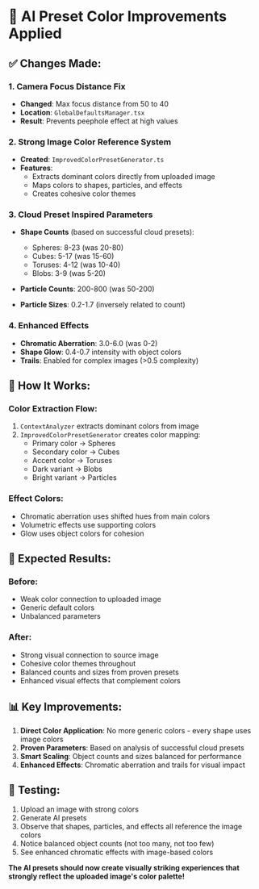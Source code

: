 # 🎨 AI Preset Color Improvements Applied

## ✅ Changes Made:

### **1. Camera Focus Distance Fix**
- **Changed**: Max focus distance from 50 to 40
- **Location**: `GlobalDefaultsManager.tsx`
- **Result**: Prevents peephole effect at high values

### **2. Strong Image Color Reference System**
- **Created**: `ImprovedColorPresetGenerator.ts`
- **Features**:
  - Extracts dominant colors directly from uploaded image
  - Maps colors to shapes, particles, and effects
  - Creates cohesive color themes

### **3. Cloud Preset Inspired Parameters**
- **Shape Counts** (based on successful cloud presets):
  - Spheres: 8-23 (was 20-80)
  - Cubes: 5-17 (was 15-60)
  - Toruses: 4-12 (was 10-40)
  - Blobs: 3-9 (was 5-20)
  
- **Particle Counts**: 200-800 (was 50-200)
- **Particle Sizes**: 0.2-1.7 (inversely related to count)

### **4. Enhanced Effects**
- **Chromatic Aberration**: 3.0-6.0 (was 0-2)
- **Shape Glow**: 0.4-0.7 intensity with object colors
- **Trails**: Enabled for complex images (>0.5 complexity)

## 🎯 How It Works:

### **Color Extraction Flow**:
1. `ContextAnalyzer` extracts dominant colors from image
2. `ImprovedColorPresetGenerator` creates color mapping:
   - Primary color → Spheres
   - Secondary color → Cubes  
   - Accent color → Toruses
   - Dark variant → Blobs
   - Bright variant → Particles

### **Effect Colors**:
- Chromatic aberration uses shifted hues from main colors
- Volumetric effects use supporting colors
- Glow uses object colors for cohesion

## 🧪 Expected Results:

### **Before**:
- Weak color connection to uploaded image
- Generic default colors
- Unbalanced parameters

### **After**:
- Strong visual connection to source image
- Cohesive color themes throughout
- Balanced counts and sizes from proven presets
- Enhanced visual effects that complement colors

## 📊 Key Improvements:

1. **Direct Color Application**: No more generic colors - every shape uses image colors
2. **Proven Parameters**: Based on analysis of successful cloud presets
3. **Smart Scaling**: Object counts and sizes balanced for performance
4. **Enhanced Effects**: Chromatic aberration and trails for visual impact

## 🚀 Testing:

1. Upload an image with strong colors
2. Generate AI presets
3. Observe that shapes, particles, and effects all reference the image colors
4. Notice balanced object counts (not too many, not too few)
5. See enhanced chromatic effects with image-based colors

**The AI presets should now create visually striking experiences that strongly reflect the uploaded image's color palette!**